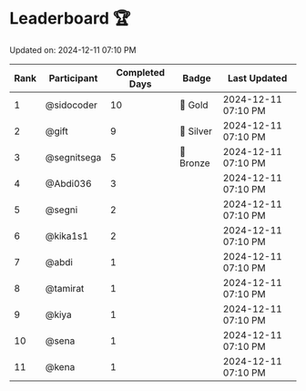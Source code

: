# Leaderboard 🏆

Updated on: 2024-12-11 07:10 PM

| Rank | Participant       | Completed Days | Badge      | Last Updated         |
|------|-------------------|----------------|------------|----------------------|
| 1    | @sidocoder        | 10             | 🏅 Gold     | 2024-12-11 07:10 PM |
| 2    | @gift             | 9              | 🥈 Silver   | 2024-12-11 07:10 PM |
| 3    | @segnitsega       | 5              | 🥉 Bronze   | 2024-12-11 07:10 PM |
| 4    | @Abdi036          | 3              |            | 2024-12-11 07:10 PM |
| 5    | @segni            | 2              |            | 2024-12-11 07:10 PM |
| 6    | @kika1s1          | 2              |            | 2024-12-11 07:10 PM |
| 7    | @abdi             | 1              |            | 2024-12-11 07:10 PM |
| 8    | @tamirat          | 1              |            | 2024-12-11 07:10 PM |
| 9    | @kiya             | 1              |            | 2024-12-11 07:10 PM |
| 10   | @sena             | 1              |            | 2024-12-11 07:10 PM |
| 11   | @kena             | 1              |            | 2024-12-11 07:10 PM |
